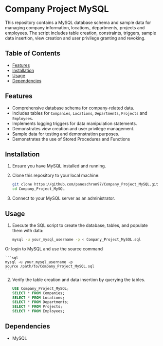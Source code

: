 # Company Project MySQL

This repository contains a MySQL database schema and sample data for managing company information, locations, departments, projects and employees. The script includes table creation, constraints, triggers, sample data insertion, view creation and user privilege granting and revoking.

## Table of Contents
- [Features](#features)
- [Installation](#installation)
- [Usage](#usage)
- [Dependencies](#dependencies)

## Features

- Comprehensive database schema for company-related data.
- Includes tables for `Companies`, `Locations`, `Departments`, `Projects` and `Employees`.
- Implements logging triggers for data manipulation statements.
- Demonstrates view creation and user privilege management.
- Sample data for testing and demonstration purposes.
- Demonstrates the use of Stored Procedures and Functions

## Installation

1.  Ensure you have MySQL installed and running.
2.  Clone this repository to your local machine:

    ```bash
    git clone https://github.com/panoschron97/Company_Project_MySQL.git
    cd Company_Project_MySQL
    ```

3.  Connect to your MySQL server as an administrator.

## Usage

1.  Execute the SQL script to create the database, tables, and populate them with data:

    ```bash
    mysql -u your_mysql_username -p < Company_Project_MySQL.sql
    ```
   Or login to MySQL and use the source command

    ```sql
    mysql -u your_mysql_username -p
    source /path/to/Company_Project_MySQL.sql
    ```

2.  Verify the table creation and data insertion by querying the tables.
    
    ```sql
    USE Company_Project_MySQL;
    SELECT * FROM Companies;
    SELECT * FROM Locations;
    SELECT * FROM Departments;
    SELECT * FROM Projects;
    SELECT * FROM Employees;
    ```

## Dependencies

-   MySQL
